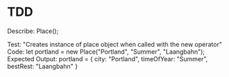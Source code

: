 # TDD

Describe: Place();

Test: "Creates instance of place object when called with the new operator"
Code: 
let portland = new Place("Portland", "Summer", "Laangbahn");
Expected Output: portland = { city: "Portland", timeOfYear: "Summer", bestRest: "Laangbahn" }